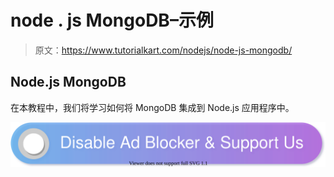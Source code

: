 # node . js MongoDB–示例

> 原文：<https://www.tutorialkart.com/nodejs/node-js-mongodb/>

## Node.js MongoDB

在本教程中，我们将学习如何将 MongoDB 集成到 Node.js 应用程序中。

[![](img/925da31b32d6bc3827932f6c8afb11bb.png)](https://www.tutorialkart.com/)